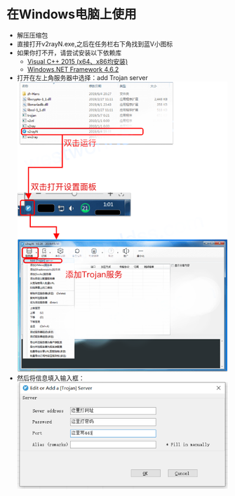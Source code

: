 # 在Windows电脑上使用
- 解压压缩包  
- 直接打开v2rayN.exe,之后在任务栏右下角找到蓝V小图标
- 如果你打不开，请尝试安装以下依赖库
  - [Visual C++ 2015 (x64、x86均安装)](https://www.microsoft.com/zh-CN/download/details.aspx?id=48145)
  - [Windows.NET Framework 4.6.2](https://support.microsoft.com/zh-cn/help/3151800/the-net-framework-4-6-2-offline-installer-for-windows)
- 打开在左上角服务器中选择：add Trojan server
![avatar](../res/win_add_trojan.png)
- 然后将信息填入输入框：
![avatar](../res/win-config.png)

